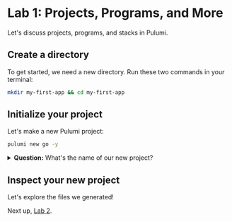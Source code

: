 # Lab 1: Projects, Programs, and More

Let's discuss projects, programs, and stacks in Pulumi.

## Create a directory

To get started, we need a new directory. Run these two commands in your terminal:

```bash
mkdir my-first-app && cd my-first-app
```

## Initialize your project

Let's make a new Pulumi project:

```bash
pulumi new go -y
```

<details>
<summary><b>Question:</b> What's the name of our new project?</summary>

<br/>
<b>Answer:</b> Pulumi takes the name from the directory, so the name of our new project is <code>my-first-app</code>. If you want to use a different name, use the <code>--name</code> flag or remove the <code>-y</code> flag so you can change the answer at the prompt.
</details>

## Inspect your new project

Let's explore the files we generated!

Next up, [Lab 2](../lab-2/).